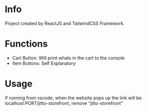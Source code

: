 # Info

Project created by ReactJS and TailwindCSS Framework.

# Functions
  - Cart Button: Will print whats in the cart to the console
  - Item Buttons: Self Explanatory

# Usage
 If running from vscode, when the website pops up the link will be localhost:PORT/jitto-storefront, remove "jitto-storefront" 
